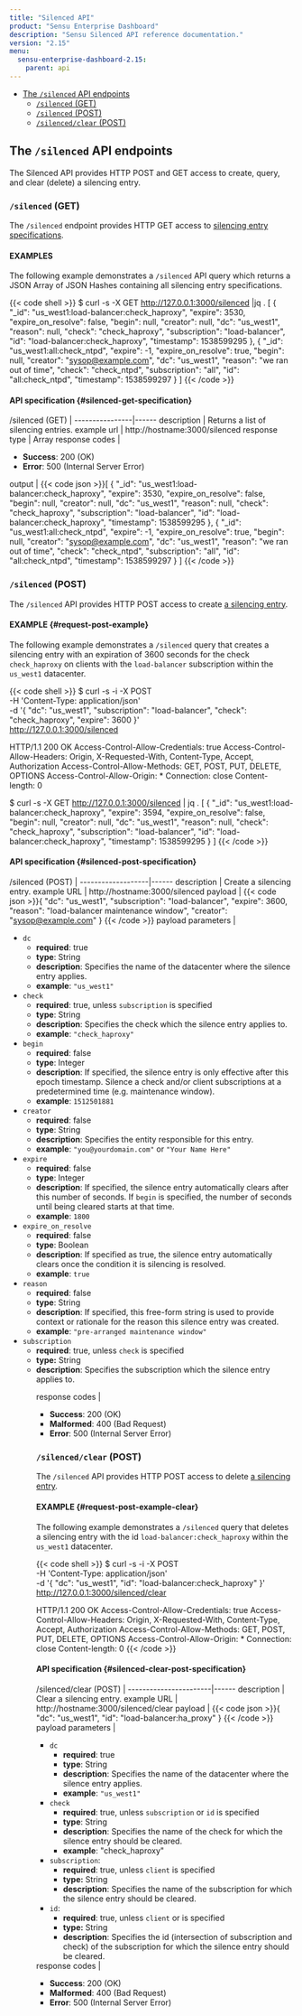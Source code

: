 ```yaml
---
title: "Silenced API"
product: "Sensu Enterprise Dashboard"
description: "Sensu Silenced API reference documentation."
version: "2.15"
menu:
  sensu-enterprise-dashboard-2.15:
    parent: api
---
```


- [The `/silenced` API endpoints](#the-silenced-api-endpoints)
  - [`/silenced` (GET)](#silenced-get)
  - [`/silenced` (POST)](#silenced-post)
  - [`/silenced/clear` (POST)](#silenced-clear-post)

## The `/silenced` API endpoints

The Silenced API provides HTTP POST and GET access to create, query, and
clear (delete) a silencing entry.

### `/silenced` (GET)

The `/silenced` endpoint provides HTTP GET access to [silencing entry specifications][1].

#### EXAMPLES

The following example demonstrates a `/silenced` API query which returns a JSON
Array of JSON Hashes containing all silencing entry specifications.

{{< code shell >}}
$ curl -s -X GET http://127.0.0.1:3000/silenced |jq .
[
  {
    "_id": "us_west1:load-balancer:check_haproxy",
    "expire": 3530,
    "expire_on_resolve": false,
    "begin": null,
    "creator": null,
    "dc": "us_west1",
    "reason": null,
    "check": "check_haproxy",
    "subscription": "load-balancer",
    "id": "load-balancer:check_haproxy",
    "timestamp": 1538599295
  },
  {
    "_id": "us_west1:all:check_ntpd",
    "expire": -1,
    "expire_on_resolve": true,
    "begin": null,
    "creator": "sysop@example.com",
    "dc": "us_west1",
    "reason": "we ran out of time",
    "check": "check_ntpd",
    "subscription": "all",
    "id": "all:check_ntpd",
    "timestamp": 1538599297
  }
]
{{< /code >}}

#### API specification {#silenced-get-specification}

/silenced (GET) | 
----------------|------
description     | Returns a list of silencing entries.
example url     | http://hostname:3000/silenced
response type   | Array
response codes  | <ul><li>**Success**: 200 (OK)</li><li>**Error**: 500 (Internal Server Error)</li></ul>
output          | {{< code json >}}[
  {
    "_id": "us_west1:load-balancer:check_haproxy",
    "expire": 3530,
    "expire_on_resolve": false,
    "begin": null,
    "creator": null,
    "dc": "us_west1",
    "reason": null,
    "check": "check_haproxy",
    "subscription": "load-balancer",
    "id": "load-balancer:check_haproxy",
    "timestamp": 1538599295
  },
  {
    "_id": "us_west1:all:check_ntpd",
    "expire": -1,
    "expire_on_resolve": true,
    "begin": null,
    "creator": "sysop@example.com",
    "dc": "us_west1",
    "reason": "we ran out of time",
    "check": "check_ntpd",
    "subscription": "all",
    "id": "all:check_ntpd",
    "timestamp": 1538599297
  }
]
{{< /code >}}

### `/silenced` (POST)

The `/silenced` API provides HTTP POST access to create [a silencing entry][1].

#### EXAMPLE {#request-post-example}

The following example demonstrates a `/silenced` query that creates a silencing
entry with an expiration of 3600 seconds for the check `check_haproxy` on
clients with the `load-balancer` subscription within the `us_west1` datacenter.

{{< code shell >}}
$ curl -s -i -X POST \
-H 'Content-Type: application/json' \
-d '{ "dc": "us_west1", "subscription": "load-balancer", "check": "check_haproxy", "expire": 3600 }' \
http://127.0.0.1:3000/silenced

HTTP/1.1 200 OK
Access-Control-Allow-Credentials: true
Access-Control-Allow-Headers: Origin, X-Requested-With, Content-Type, Accept, Authorization
Access-Control-Allow-Methods: GET, POST, PUT, DELETE, OPTIONS
Access-Control-Allow-Origin: *
Connection: close
Content-length: 0

$ curl -s -X GET http://127.0.0.1:3000/silenced | jq .
[
  {
    "_id": "us_west1:load-balancer:check_haproxy",
    "expire": 3594,
    "expire_on_resolve": false,
    "begin": null,
    "creator": null,
    "dc": "us_west1",
    "reason": null,
    "check": "check_haproxy",
    "subscription": "load-balancer",
    "id": "load-balancer:check_haproxy",
    "timestamp": 1538599295
  }
]
{{< /code >}}

#### API specification {#silenced-post-specification}

/silenced (POST)   | 
-------------------|------
description        | Create a silencing entry.
example URL        | http://hostname:3000/silenced
payload            | {{< code json >}}{
  "dc": "us_west1",
  "subscription": "load-balancer",
  "expire": 3600,
  "reason": "load-balancer maintenance window",
  "creator": "sysop@example.com"
}
{{< /code >}}
payload parameters | <ul><li>`dc`<ul><li>**required**: true</li><li>**type**: String</li><li>**description**: Specifies the name of the datacenter where the silence entry applies.</li><li>**example**: `"us_west1"`</li></ul><li>`check`<ul><li>**required**: true, unless `subscription` is specified</li><li>**type**: String</li><li>**description**: Specifies the check which the silence entry applies to.</li><li>**example**: `"check_haproxy"`</li></ul><li>`begin`<ul><li>**required**: false</li><li>**type**: Integer</li><li>**description**: If specified, the silence entry is only effective after this epoch timestamp. Silence a check and/or client subscriptions at a predetermined time (e.g. maintenance window).</li><li>**example**: `1512501881`</li></ul><li>`creator`<ul><li>**required**: false</li><li>**type**: String</li><li>**description**: Specifies the entity responsible for this entry.</li><li>**example**: `"you@yourdomain.com"` or `"Your Name Here"`</li></ul></li><li>`expire`<ul><li>**required**: false</li><li>**type**: Integer</li><li>**description**: If specified, the silence entry automatically clears after this number of seconds. If `begin` is specified, the number of seconds until being cleared starts at that time.</li><li>**example**: `1800`</li></ul></li><li>`expire_on_resolve`<ul><li>**required**: false</li><li>**type**: Boolean</li><li>**description**: If specified as true, the silence entry automatically clears once the condition it is silencing is resolved.</li><li>**example**: `true`</li></ul></li><li>`reason`<ul><li>**required**: false</li><li>**type**: String</li><li>**description**: If specified, this free-form string is used to provide context or rationale for the reason this silence entry was created.</li><li>**example**: `"pre-arranged maintenance window"`</li></ul></li><li>`subscription`<ul><li>**required**: true, unless `check` is specified</li><li>**type:** String</li><li>**description**: Specifies the subscription which the silence entry applies to.</li><ul></li></ul>
response codes     | <ul><li>**Success**: 200 (OK)</li><li>**Malformed**: 400 (Bad Request)</li><li>**Error**: 500 (Internal Server Error)</li></ul>

### `/silenced/clear` (POST)

The `/silenced` API provides HTTP POST access to delete [a silencing entry][1].

#### EXAMPLE {#request-post-example-clear}

The following example demonstrates a `/silenced` query that deletes a silencing
entry with the id `load-balancer:check_haproxy` within the `us_west1` datacenter.

{{< code shell >}}
$ curl -s -i -X POST \
-H 'Content-Type: application/json' \
-d '{ "dc": "us_west1", "id": "load-balancer:check_haproxy" }' \
http://127.0.0.1:3000/silenced/clear

HTTP/1.1 200 OK
Access-Control-Allow-Credentials: true
Access-Control-Allow-Headers: Origin, X-Requested-With, Content-Type, Accept, Authorization
Access-Control-Allow-Methods: GET, POST, PUT, DELETE, OPTIONS
Access-Control-Allow-Origin: *
Connection: close
Content-length: 0
{{< /code >}}

#### API specification {#silenced-clear-post-specification}

/silenced/clear (POST) | 
-----------------------|------
description            | Clear a silencing entry.
example URL            | http://hostname:3000/silenced/clear
payload                | {{< code json >}}{
  "dc": "us_west1",
  "id": "load-balancer:ha_proxy"
}
{{< /code >}}
payload parameters     | <ul><li>`dc`<ul><li>**required**: true</li><li>**type**: String</li><li>**description**: Specifies the name of the datacenter where the silence entry applies.</li><li>**example**: `"us_west1"`</li></ul><li>`check`<ul><li>**required**: true, unless `subscription` or `id` is specified</li><li>**type**: String</li><li>**description**: Specifies the name of the check for which the silence entry should be cleared.</li><li>**example**: "check_haproxy"</li></ul></li><li>`subscription`:<ul><li>**required**: true, unless `client` is specified</li><li>**type:** String</li><li>**description**: Specifies the name of the subscription for which the silence entry should be cleared.</li></ul></li><li>`id`:<ul><li>**required**: true, unless `client` or is specified</li><li>**type:** String</li><li>**description**: Specifies the id (intersection of subscription and check) of the subscription for which the silence entry should be cleared.</li></ul></li></ul>
response codes         | <ul><li>**Success**: 200 (OK)</li><li>**Malformed**: 400 (Bad Request)</li><li>**Error**: 500 (Internal Server Error)</li></ul>

[1]: /sensu-core/latest/reference/silencing/
